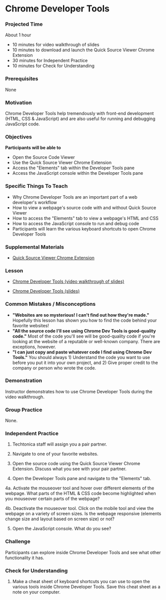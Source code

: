 # Chrome Developer Tools

### Projected Time
About 1 hour
- 10 minutes for video walkthrough of slides
- 10 minutes to download and launch the Quick Source Viewer Chrome Extension
- 30 minutes for Independent Practice
- 10 minutes for Check for Understanding

### Prerequisites
None

### Motivation
Chrome Developer Tools help tremendously with front-end development (HTML, CSS & JavaScript) and are also useful for running and debugging JavaScript code.

### Objectives
**Participants will be able to**
- Open the Source Code Viewer
- Use the Quick Source Viewer Chrome Extension
- Access the "Elements" tab within the Developer Tools pane
- Access the JavaScript console within the Developer Tools pane

### Specific Things To Teach
- Why Chrome Developer Tools are an important part of a web developer's workflow
- How to view a webpage's source code with and without Quick Source Viewer
- How to access the "Elements" tab to view a webpage's HTML and CSS
- How to access the JavaScript console to run and debug code
- Participants will learn the various keyboard shortcuts to open Chrome Developer Tools

### Supplemental Materials

- [Quick Source Viewer Chrome Extension](https://chrome.google.com/webstore/detail/quick-source-viewer/cfmcghennfbpmhemnnfjhkdmnbidpanb?hl=en-US)

### Lesson
- [Chrome Developer Tools (video walkthrough of slides)](https://drive.google.com/open?id=1-UFSWyYyTnLjxm5RWF_49TTCwbEpWLJK)

- [Chrome Developer Tools (slides)](https://docs.google.com/presentation/d/1z8aIzOxV5L-zW3MZmZhX67DgyLq_4ErO4yTS4CIp7R0/edit?usp=sharing)

### Common Mistakes / Misconceptions
- **"Websites are so mysterious! I can't find out how they're made."** Hopefully this lesson has shown you how to find the code behind your favorite websites!
- **"All the source code I'll see using Chrome Dev Tools is good-quality code."** Most of the code you'll see will be good-quality code if you're looking at the website of a reputable or well-known company. There are exceptions, however.
- **"I can just copy and paste whatever code I find using Chrome Dev Tools."** You should always 1) Understand the code you want to use before you put it into your own project, and 2) Give proper credit to the company or person who wrote the code.

### Demonstration
Instructor demonstrates how to use Chrome Developer Tools during the video walkthrough.

### Group Practice
None.

### Independent Practice

1. Techtonica staff will assign you a pair partner.

2. Navigate to one of your favorite websites.

3. Open the source code using the Quick Source Viewer Chrome Extension. Discuss what you see with your pair partner.

4. Open the Developer Tools pane and navigate to the "Elements" tab. 

4a. Activate the mouseover tool and hover over different elements of the webpage. What parts of the HTML & CSS code become highlighted when you mouseover certain parts of the webpage?

4b. Deactivate the mouseover tool. Click on the mobile tool and view the webpage on a variety of screen sizes. Is the webpage responsive (elements change size and layout based on screen size) or not?

5. Open the JavaScript console. What do you see?

### Challenge
Participants can explore inside Chrome Developer Tools and see what other functionality it has.

### Check for Understanding
1. Make a cheat sheet of keyboard shortcuts you can use to open the various tools inside Chrome Developer Tools. Save this cheat sheet as a note on your computer.
